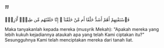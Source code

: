 ##### 11

<span class="ayah">فَٱسْتَفْتِهِمْ أَهُمْ أَشَدُّ خَلْقًا أَم مَّنْ خَلَقْنَآ ۚ إِنَّا خَلَقْنَٰهُم مِّن طِينٍۢ لَّازِبٍۭ</span>

<span class="ayah_translation">Maka tanyakanlah kepada mereka (musyrik Mekah): "Apakah mereka yang lebih kukuh kejadiannya ataukah apa yang telah Kami ciptakan itu?" Sesungguhnya Kami telah menciptakan mereka dari tanah liat.</span>
